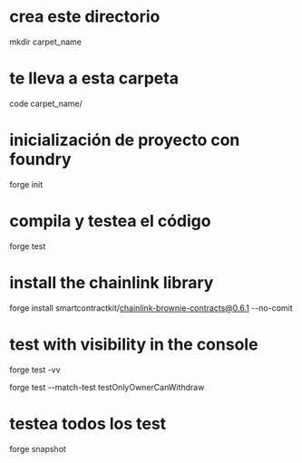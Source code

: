 # crea este directorio
mkdir carpet_name
# te lleva a esta carpeta
code carpet_name/ 

# inicialización de proyecto con foundry
forge init
# compila y testea el código
forge test

# install the chainlink library
forge install smartcontractkit/chainlink-brownie-contracts@0.6.1 --no-comit

# test with visibility in the console
forge test -vv

forge test --match-test testOnlyOwnerCanWithdraw 
# testea todos los test
forge snapshot
